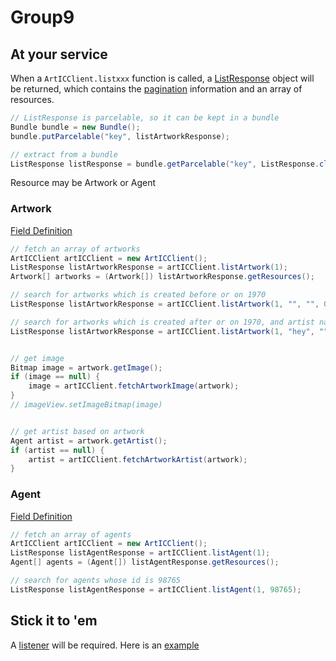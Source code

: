 # Group9

## At your service

When a `ArtICClient.listxxx` function is called, a [ListResponse](app/src/main/java/edu/northeastern/a6_group9_artwork_search/at_your_service/ListResponse.java) object will be returned, which contains the [pagination](app/src/main/java/edu/northeastern/a6_group9_artwork_search/at_your_service/Pagination.java) information and an array of resources.

```java
// ListResponse is parcelable, so it can be kept in a bundle
Bundle bundle = new Bundle();
bundle.putParcelable("key", listArtworkResponse);

// extract from a bundle
ListResponse listResponse = bundle.getParcelable("key", ListResponse.class);
```

Resource may be Artwork or Agent

### Artwork

[Field Definition](app/src/main/java/edu/northeastern/a6_group9_artwork_search/at_your_service/Artwork.java)

```java
// fetch an array of artworks
ArtICClient artICClient = new ArtICClient();
ListResponse listArtworkResponse = artICClient.listArtwork(1);
Artwork[] artworks = (Artwork[]) listArtworkResponse.getResources();

// search for artworks which is created before or on 1970
ListResponse listArtworkResponse = artICClient.listArtwork(1, "", "", 0, 1970, "");

// search for artworks which is created after or on 1970, and artist name contains trump, and any metadata contains hey
ListResponse listArtworkResponse = artICClient.listArtwork(1, "hey", "", 1970, 0, "trump");


// get image
Bitmap image = artwork.getImage();
if (image == null) {
    image = artICClient.fetchArtworkImage(artwork);
}
// imageView.setImageBitmap(image)


// get artist based on artwork
Agent artist = artwork.getArtist();
if (artist == null) {
    artist = artICClient.fetchArtworkArtist(artwork);
}

```

### Agent

[Field Definition](app/src/main/java/edu/northeastern/a6_group9_artwork_search/at_your_service/Agent.java)
```java
// fetch an array of agents
ArtICClient artICClient = new ArtICClient();
ListResponse listAgentResponse = artICClient.listAgent(1);
Agent[] agents = (Agent[]) listAgentResponse.getResources();

// search for agents whose id is 98765
ListResponse listAgentResponse = artICClient.listAgent(1, 98765);
```

## Stick it to 'em

A [listener](app/src/main/java/edu/northeastern/a6_group9_artwork_search/stick_it_to_them/DBClientListener.java) will be required. Here is an [example](app/src/androidTest/java/edu/northeastern/a6_group9_artwork_search/RealtimeDatabaseClientTest.java)